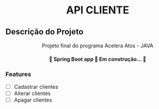 <h1 align="center">API CLIENTE</h1>

## Descrição do Projeto
<p align="center">Projeto final do programa Acelera Atos - JAVA</p>

<h4 align="center"> 
	🚧  Spring Boot app 🚀 Em construção...  🚧
</h4>

### Features
- [ ] Cadastrar clientes
- [ ] Alterar clientes
- [ ] Apagar clientes
